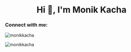 <h1 align="center">Hi 👋, I'm Monik Kacha</h1>
<h3 align="left">Connect with me:</h3>
<p align="left">
</p>

<p><img align="center" src="https://github-readme-stats.vercel.app/api/top-langs?username=monikkacha&show_icons=true&locale=en&layout=compact" alt="monikkacha" /></p>

<p><img align="center" src="https://github-readme-streak-stats.herokuapp.com/?user=monikkacha&" alt="monikkacha" /></p>
